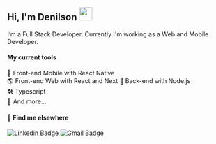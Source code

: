 ## Hi, I'm Denilson <img src="https://media.giphy.com/media/hvRJCLFzcasrR4ia7z/giphy.gif" width="30" >

I’m a Full Stack Developer. Currently I'm working as a Web and Mobile Developer.

#### My current tools 
📲 Front-end Mobile with React Native  
🌎 Front-end Web with React and Next
📡 Back-end with Node.js  
🛠️ Typescript  
🧰 And more...  

#### 💬 Find me elsewhere

[![Linkedin Badge](https://img.shields.io/badge/-Linkedin-blue?style=flat-square&logo=Linkedin&logoColor=white&link=https://www.linkedin.com/in/rodrigo-goncalves-santana/)](https://www.linkedin.com/in/denilson-martins-2781951b2/) 
[![Gmail Badge](https://img.shields.io/badge/-contato.denilsonsilva@gmail.com-c14438?style=flat-square&logo=Gmail&logoColor=white&link=mailto:contato.denilsonsilva@gmail.com)](mailto:contato.denilsonsilva@gmail.com)


